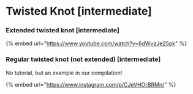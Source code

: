 # Twisted Knot \[intermediate]

### Extended twisted knot \[intermediate]

{% embed url="https://www.youtube.com/watch?v=6dWvzJe25pk" %}

### Regular twisted knot (not extended) \[intermediate]

No tutorial, but an example in our compilation!

{% embed url="https://www.instagram.com/p/CJeVHOrBRMn/" %}
